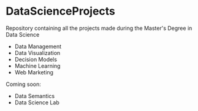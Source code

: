 # DataScienceProjects
Repository containing all the projects made during the Master's Degree in Data Science
* Data Management
* Data Visualization
* Decision Models
* Machine Learning
* Web Marketing

Coming soon: 
* Data Semantics
* Data Science Lab
